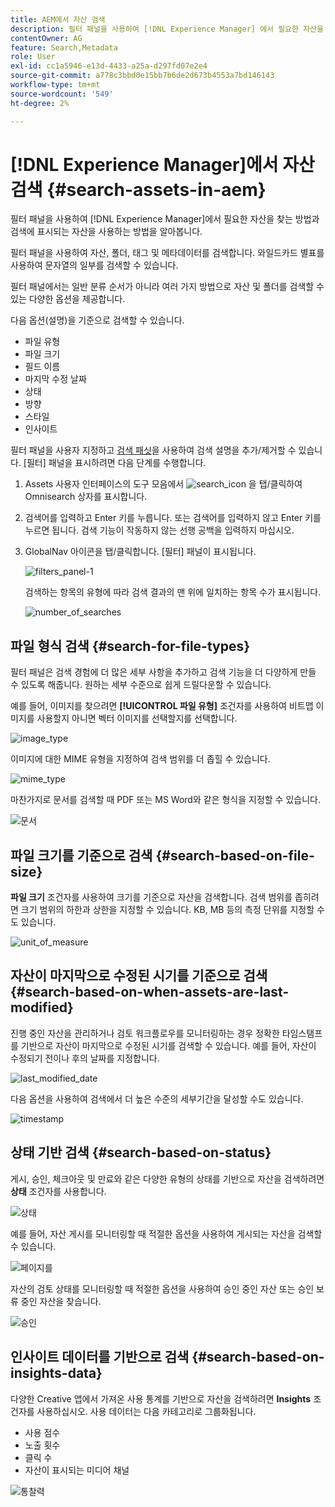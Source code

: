 ```yaml
---
title: AEM에서 자산 검색
description: 필터 패널을 사용하여 [!DNL Experience Manager] 에서 필요한 자산을 찾는 방법과 검색에 표시되는 자산을 사용하는 방법을 알아봅니다.
contentOwner: AG
feature: Search,Metadata
role: User
exl-id: cc1a5946-e13d-4433-a25a-d297fd07e2e4
source-git-commit: a778c3bbd0e15bb7b6de2d673b4553a7bd146143
workflow-type: tm+mt
source-wordcount: '549'
ht-degree: 2%

---
```


# [!DNL Experience Manager]에서 자산 검색 {#search-assets-in-aem}

필터 패널을 사용하여 [!DNL Experience Manager]에서 필요한 자산을 찾는 방법과 검색에 표시되는 자산을 사용하는 방법을 알아봅니다.

필터 패널을 사용하여 자산, 폴더, 태그 및 메타데이터를 검색합니다. 와일드카드 별표를 사용하여 문자열의 일부를 검색할 수 있습니다.

필터 패널에서는 일반 분류 순서가 아니라 여러 가지 방법으로 자산 및 폴더를 검색할 수 있는 다양한 옵션을 제공합니다.

다음 옵션(설명)을 기준으로 검색할 수 있습니다.

* 파일 유형
* 파일 크기
* 필드 이름
* 마지막 수정 날짜
* 상태
* 방향
* 스타일
* 인사이트

<!-- TBD keystroke 65 article and port applicable changes here. This content goes. -->

필터 패널을 사용자 지정하고 [검색 패싯](search-facets.md)을 사용하여 검색 설명을 추가/제거할 수 있습니다. [필터] 패널을 표시하려면 다음 단계를 수행합니다.

1. Assets 사용자 인터페이스의 도구 모음에서 ![search_icon](assets/search_icon.png) 을 탭/클릭하여 Omnisearch 상자를 표시합니다.
1. 검색어를 입력하고 Enter 키를 누릅니다. 또는 검색어를 입력하지 않고 Enter 키를 누르면 됩니다. 검색 기능이 작동하지 않는 선행 공백을 입력하지 마십시오.

1. GlobalNav 아이콘을 탭/클릭합니다. [필터] 패널이 표시됩니다.

   ![filters_panel-1](assets/filters_panel-1.png)

   검색하는 항목의 유형에 따라 검색 결과의 맨 위에 일치하는 항목 수가 표시됩니다.

   ![number_of_searches](assets/number_of_searches.png)

## 파일 형식 검색 {#search-for-file-types}

필터 패널은 검색 경험에 더 많은 세부 사항을 추가하고 검색 기능을 더 다양하게 만들 수 있도록 해줍니다. 원하는 세부 수준으로 쉽게 드릴다운할 수 있습니다.

예를 들어, 이미지를 찾으려면 **[!UICONTROL 파일 유형]** 조건자를 사용하여 비트맵 이미지를 사용할지 아니면 벡터 이미지를 선택할지를 선택합니다.

![image_type](assets/image_type.png)

이미지에 대한 MIME 유형을 지정하여 검색 범위를 더 좁힐 수 있습니다.

![mime_type](assets/mime_type.png)

마찬가지로 문서를 검색할 때 PDF 또는 MS Word와 같은 형식을 지정할 수 있습니다.

![문서](assets/documents.png)

## 파일 크기를 기준으로 검색 {#search-based-on-file-size}

**파일 크기** 조건자를 사용하여 크기를 기준으로 자산을 검색합니다. 검색 범위를 좁히려면 크기 범위의 하한과 상한을 지정할 수 있습니다. KB, MB 등의 측정 단위를 지정할 수도 있습니다.

![unit_of_measure](assets/unit_of_measure.png)

## 자산이 마지막으로 수정된 시기를 기준으로 검색 {#search-based-on-when-assets-are-last-modified}

진행 중인 자산을 관리하거나 검토 워크플로우를 모니터링하는 경우 정확한 타임스탬프를 기반으로 자산이 마지막으로 수정된 시기를 검색할 수 있습니다. 예를 들어, 자산이 수정되기 전이나 후의 날짜를 지정합니다.

![last_modified_date](assets/last_modified_dates.png)

다음 옵션을 사용하여 검색에서 더 높은 수준의 세부기간을 달성할 수도 있습니다.

![timestamp](assets/timestamp.png)

## 상태 기반 검색 {#search-based-on-status}

게시, 승인, 체크아웃 및 만료와 같은 다양한 유형의 상태를 기반으로 자산을 검색하려면 **상태** 조건자를 사용합니다.

![상태](assets/status.png)

예를 들어, 자산 게시를 모니터링할 때 적절한 옵션을 사용하여 게시되는 자산을 검색할 수 있습니다.

![페이지를](assets/publish.png)

자산의 검토 상태를 모니터링할 때 적절한 옵션을 사용하여 승인 중인 자산 또는 승인 보류 중인 자산을 찾습니다.

![승인](assets/approval.png)

## 인사이트 데이터를 기반으로 검색 {#search-based-on-insights-data}

다양한 Creative 앱에서 가져온 사용 통계를 기반으로 자산을 검색하려면 **Insights** 조건자를 사용하십시오. 사용 데이터는 다음 카테고리로 그룹화됩니다.

* 사용 점수
* 노출 횟수
* 클릭 수
* 자산이 표시되는 미디어 채널

![통찰력](assets/insights.png)

